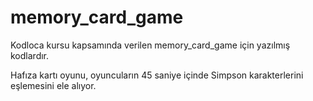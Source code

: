 # memory_card_game

Kodloca kursu kapsamında verilen memory_card_game için yazılmış kodlardır.

Hafıza kartı oyunu, oyuncuların 45 saniye içinde Simpson karakterlerini eşlemesini ele alıyor.

